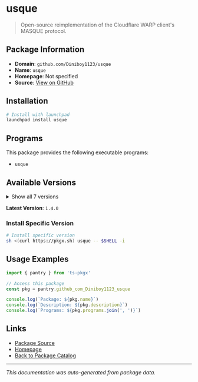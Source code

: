 # usque

> Open-source reimplementation of the Cloudflare WARP client's MASQUE protocol.

## Package Information

- **Domain**: `github.com/Diniboy1123/usque`
- **Name**: `usque`
- **Homepage**: Not specified
- **Source**: [View on GitHub](https://github.com/pkgxdev/pantry/tree/main/projects/github.com/Diniboy1123/usque/package.yml)

## Installation

```bash
# Install with launchpad
launchpad install usque
```

## Programs

This package provides the following executable programs:

- `usque`

## Available Versions

<details>
<summary>Show all 7 versions</summary>

- `1.4.0`, `1.3.0`, `1.2.1`, `1.2.0`, `1.1.1`
- `1.1.0`, `1.0.4`

</details>

**Latest Version**: `1.4.0`

### Install Specific Version

```bash
# Install specific version
sh <(curl https://pkgx.sh) usque -- $SHELL -i
```

## Usage Examples

```typescript
import { pantry } from 'ts-pkgx'

// Access this package
const pkg = pantry.github_com_Diniboy1123_usque

console.log(`Package: ${pkg.name}`)
console.log(`Description: ${pkg.description}`)
console.log(`Programs: ${pkg.programs.join(', ')}`)
```

## Links

- [Package Source](https://github.com/pkgxdev/pantry/tree/main/projects/github.com/Diniboy1123/usque/package.yml)
- [Homepage](#)
- [Back to Package Catalog](../package-catalog.md)

---

*This documentation was auto-generated from package data.*
